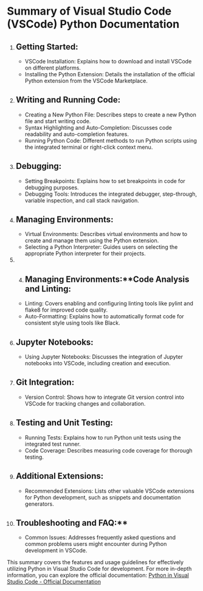 # Summary of Visual Studio Code (VSCode) Python Documentation

1. ## Getting Started:
   - VSCode Installation: Explains how to download and install VSCode on different platforms.
   - Installing the Python Extension: Details the installation of the official Python extension from the VSCode Marketplace.

2. ## Writing and Running Code: 
   - Creating a New Python File: Describes steps to create a new Python file and start writing code.
   - Syntax Highlighting and Auto-Completion: Discusses code readability and auto-completion features.
   - Running Python Code: Different methods to run Python scripts using the integrated terminal or right-click context menu.

3. ## Debugging: 
   - Setting Breakpoints: Explains how to set breakpoints in code for debugging purposes.
   - Debugging Tools: Introduces the integrated debugger, step-through, variable inspection, and call stack navigation.

4. ## Managing Environments: 
   - Virtual Environments: Describes virtual environments and how to create and manage them using the Python extension.
   - Selecting a Python Interpreter: Guides users on selecting the appropriate Python interpreter for their projects.

5. 4. ## Managing Environments:**Code Analysis and Linting: 
   - Linting: Covers enabling and configuring linting tools like pylint and flake8 for improved code quality.
   - Auto-Formatting: Explains how to automatically format code for consistent style using tools like Black.

6. ## Jupyter Notebooks: 
   - Using Jupyter Notebooks: Discusses the integration of Jupyter notebooks into VSCode, including creation and execution.

7. ## Git Integration: 
   - Version Control: Shows how to integrate Git version control into VSCode for tracking changes and collaboration.

8. ## Testing and Unit Testing: 
   - Running Tests: Explains how to run Python unit tests using the integrated test runner.
   - Code Coverage: Describes measuring code coverage for thorough testing.

9. ## Additional Extensions: 
   - Recommended Extensions: Lists other valuable VSCode extensions for Python development, such as snippets and documentation generators.

10. ## Troubleshooting and FAQ:**
    - Common Issues: Addresses frequently asked questions and common problems users might encounter during Python development in VSCode.

This summary covers the features and usage guidelines for effectively utilizing Python in Visual Studio Code for development. For more in-depth information, you can explore the official documentation: [Python in Visual Studio Code - Official Documentation](https://code.visualstudio.com/docs/languages/python)
